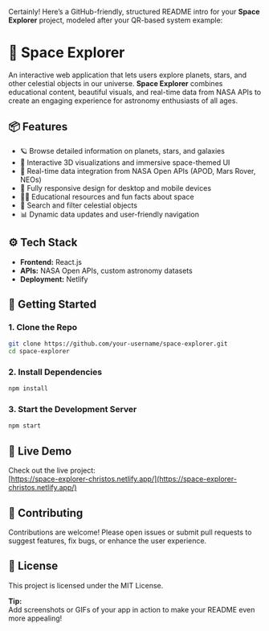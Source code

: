 Certainly! Here’s a GitHub-friendly, structured README intro for your **Space Explorer** project, modeled after your QR-based system example:

# 🌌 Space Explorer

An interactive web application that lets users explore planets, stars, and other celestial objects in our universe. **Space Explorer** combines educational content, beautiful visuals, and real-time data from NASA APIs to create an engaging experience for astronomy enthusiasts of all ages.

## 📦 Features

- 🪐 Browse detailed information on planets, stars, and galaxies
- 🌠 Interactive 3D visualizations and immersive space-themed UI
- 🚀 Real-time data integration from NASA Open APIs (APOD, Mars Rover, NEOs)
- 📱 Fully responsive design for desktop and mobile devices
- 🧑‍🚀 Educational resources and fun facts about space
- 🔎 Search and filter celestial objects
- 📊 Dynamic data updates and user-friendly navigation

## ⚙️ Tech Stack

- **Frontend:** React.js
- **APIs:** NASA Open APIs, custom astronomy datasets
- **Deployment:** Netlify

## 🚀 Getting Started

### 1. Clone the Repo

```bash
git clone https://github.com/your-username/space-explorer.git
cd space-explorer
```

### 2. Install Dependencies

```bash
npm install
```

### 3. Start the Development Server

```bash
npm start
```

## 🌠 Live Demo

Check out the live project:  
[https://space-explorer-christos.netlify.app/](https://space-explorer-christos.netlify.app/)

## 🤝 Contributing

Contributions are welcome! Please open issues or submit pull requests to suggest features, fix bugs, or enhance the user experience.

## 📄 License

This project is licensed under the MIT License.

**Tip:**  
Add screenshots or GIFs of your app in action to make your README even more appealing!
